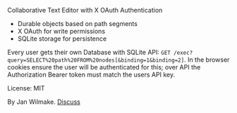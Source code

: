 Collaborative Text Editor with X OAuth Authentication

- Durable objects based on path segments
- X OAuth for write permissions
- SQLite storage for persistence

Every user gets their own Database with SQLite API: `GET /exec?query=SELECT%20path%20FROM%20nodes[&binding=1&binding=2]`. In the browser cookies ensure the user will be authenticated for this; over API the Authorization Bearer token must match the users API key.

License: MIT

By Jan Wilmake. [Discuss](https://x.com/janwilmake/status/1930894240403382433)
